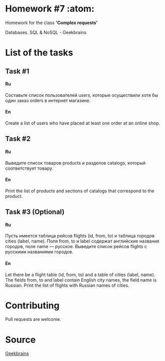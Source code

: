 # Homework #7 :atom:

Homework for the class **'Complex requests'**

Databases. SQL & NoSQL - Geekbrains

# List of the tasks

## Task #1

#### Ru

Составьте список пользователей users, которые осуществили хотя бы один заказ orders в интернет магазине.

#### En

Create a list of users who have placed at least one order at an online shop.

## Task #2

#### Ru

Выведите список товаров products и разделов catalogs, который соответствует товару.

#### En

Print the list of products and sections of catalogs that correspond to the product.

## Task #3 (Optional)

#### Ru

Пусть имеется таблица рейсов flights (id, from, to) и таблица городов cities (label, name). Поля from, to и label содержат английские названия городов, поле name — русское. Выведите список рейсов flights с русскими названиями городов.

#### En

Let there be a flight table (id, from, to) and a table of cities (label, name). The fields from, to and label contain English city names, the field name is Russian. Print the list of flights with Russian names of cities.

# Contributing

Pull requests are welcome.

# Source

[Geekbrains](https://geekbrains.ru)
